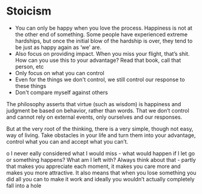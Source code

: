 # Stoicism
- You can only be happy when you love the process. Happiness is not at the other end of something. Some people have experienced extreme hardships, but once the initial blow of the hardship is over, they tend to be just as happy again as ‘we’ are. 
- Also focus on providing impact. When you miss your flight, that’s shit. How can you use this to your advantage? Read that book, call that person, etc
- Only focus on what you can control
- Even for the things we don't control, we still control our response to these things 
- Don't compare myself against others

The philosophy asserts that virtue (such as wisdom) is happiness and judgment be based on behavior, rather than words. That we don’t control and cannot rely on external events, only ourselves and our responses.

But at the very root of the thinking, there is a very simple, though not easy, way of living. Take obstacles in your life and turn them into your advantage, control what you can and accept what you can’t.


o	I never eally considered what I would miss - what would happen if I let go or something happens? What am I left with? Always think about that - partly that makes you appreciate each moment, it makes you care more and makes you more attractive. It also means that when you lose something you did all you can to make it work and ideally you wouldn’t actually completely fall into a hole